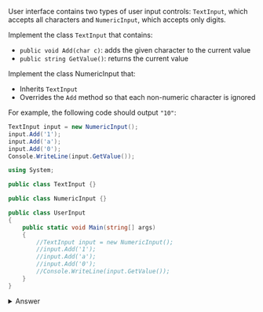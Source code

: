 User interface contains two types of user input controls: `TextInput`, which accepts all characters and `NumericInput`, which accepts only digits.

Implement the class `TextInput` that contains:

- `public void Add(char c)`: adds the given character to the current value
- `public string GetValue()`: returns the current value

Implement the class NumericInput that:

- Inherits `TextInput`
- Overrides the `Add` method so that each non-numeric character is ignored

For example, the following code should output `"10"`:

``` csharp
TextInput input = new NumericInput();
input.Add('1');
input.Add('a');
input.Add('0');
Console.WriteLine(input.GetValue());
``` 

``` csharp
using System;

public class TextInput {}

public class NumericInput {}

public class UserInput
{
    public static void Main(string[] args)
    {
        //TextInput input = new NumericInput();
        //input.Add('1');
        //input.Add('a');
        //input.Add('0');
        //Console.WriteLine(input.GetValue());
    }
}
``` 

<details><summary>Answer</summary>

``` csharp
using System;
using System.Text;

public class TextInput
{
    private readonly StringBuilder _stringBuilder = new StringBuilder();

    public virtual void Add(char c)
    {
        _stringBuilder.Append(c);
    }

    public string GetValue()
    {
        return _stringBuilder.ToString();
    }
}

public class NumericInput : TextInput
{
    public override void Add(char c)
    {
        if (char.IsDigit(c))
        {
            base.Add(c);
        }
    }
}

public class UserInput
{
    public static void Main(params string[] args)
    {
        var input = new NumericInput();
        input.Add('1');
        input.Add('a');
        input.Add('0');
        Console.WriteLine(input.GetValue());
    }
}
``` 

</details>

